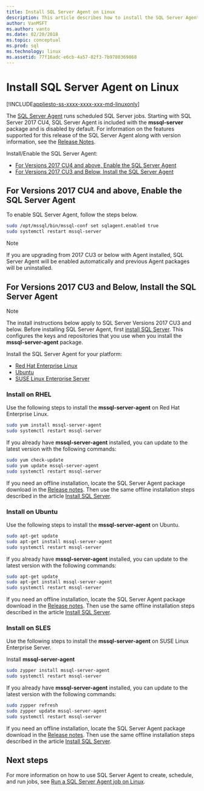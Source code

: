 ```yaml
---
title: Install SQL Server Agent on Linux
description: This article describes how to install the SQL Server Agent on Linux.
author: VanMSFT 
ms.author: vanto
ms.date: 02/20/2018
ms.topic: conceptual
ms.prod: sql
ms.technology: linux
ms.assetid: 77f16adc-e6cb-4a57-82f3-7b9780369868
---
```

# Install SQL Server Agent on Linux

[!INCLUDE[appliesto-ss-xxxx-xxxx-xxx-md-linuxonly](../includes/appliesto-ss-xxxx-xxxx-xxx-md-linuxonly.md)]

 The [SQL Server Agent](https://docs.microsoft.com/sql/ssms/agent/sql-server-agent) runs scheduled SQL Server jobs. Starting with SQL Server 2017 CU4, SQL Server Agent is included with the **mssql-server** package and is disabled by default. For information on the features supported for this release of the SQL Server Agent along with version information, see the [Release Notes](sql-server-linux-release-notes.md).

 Install/Enable the SQL Server Agent:
- [For Versions 2017 CU4 and above, Enable the SQL Server Agent](#EnableAgentAfterCU4)
- [For Versions 2017 CU3 and Below, Install the SQL Server Agent](#InstallAgentBelowCU4)


## <a name="EnableAgentAfterCU4">For Versions 2017 CU4 and above, Enable the SQL Server Agent</a>

 To enable SQL Server Agent, follow the steps below.

```bash
sudo /opt/mssql/bin/mssql-conf set sqlagent.enabled true 
sudo systemctl restart mssql-server
```

> [!NOTE]
> If you are upgrading from 2017 CU3 or below with Agent installed, SQL Server Agent will be enabled automatically and previous Agent packages will be uninstalled.  

## <a name="InstallAgentBelowCU4">For Versions 2017 CU3 and Below, Install the SQL Server Agent</a>

> [!NOTE]
> The install instructions below apply to SQL Server Versions 2017 CU3 and below. Before installing SQL Server Agent, first [install SQL Server](sql-server-linux-setup.md#platforms). This configures the keys and repositories that you use when you install the **mssql-server-agent** package.

Install the SQL Server Agent for your platform:
- [Red Hat Enterprise Linux](#RHEL)
- [Ubuntu](#ubuntu)
- [SUSE Linux Enterprise Server](#SLES)

### <a name="RHEL">Install on RHEL</a>

Use the following steps to install the **mssql-server-agent** on Red Hat Enterprise Linux. 

```bash
sudo yum install mssql-server-agent
sudo systemctl restart mssql-server
```

If you already have **mssql-server-agent** installed, you can update to the latest version with the following commands:

```bash
sudo yum check-update
sudo yum update mssql-server-agent
sudo systemctl restart mssql-server
```

If you need an offline installation, locate the SQL Server Agent package download in the [Release notes](sql-server-linux-release-notes.md). Then use the same offline installation steps described in the article [Install SQL Server](sql-server-linux-setup.md#offline).

### <a name="ubuntu">Install on Ubuntu</a>

Use the following steps to install the **mssql-server-agent** on Ubuntu. 

```bash
sudo apt-get update 
sudo apt-get install mssql-server-agent
sudo systemctl restart mssql-server
```

If you already have **mssql-server-agent** installed, you can update to the latest version with the following commands:

```bash
sudo apt-get update 
sudo apt-get install mssql-server-agent
sudo systemctl restart mssql-server
```

If you need an offline installation, locate the SQL Server Agent package download in the [Release notes](sql-server-linux-release-notes.md). Then use the same offline installation steps described in the article [Install SQL Server](sql-server-linux-setup.md#offline).

### <a name="SLES">Install on SLES</a>

Use the following steps to install the **mssql-server-agent** on SUSE Linux Enterprise Server. 

Install **mssql-server-agent** 

```bash
sudo zypper install mssql-server-agent
sudo systemctl restart mssql-server
```

If you already have **mssql-server-agent** installed, you can update to the latest version with the following commands:

```bash
sudo zypper refresh
sudo zypper update mssql-server-agent
sudo systemctl restart mssql-server
```

If you need an offline installation, locate the SQL Server Agent package download in the [Release notes](sql-server-linux-release-notes.md). Then use the same offline installation steps described in the article [Install SQL Server](sql-server-linux-setup.md#offline).

## Next steps
For more information on how to use SQL Server Agent to create, schedule, and run jobs, see [Run a SQL Server Agent job on Linux](sql-server-linux-run-sql-server-agent-job.md).
